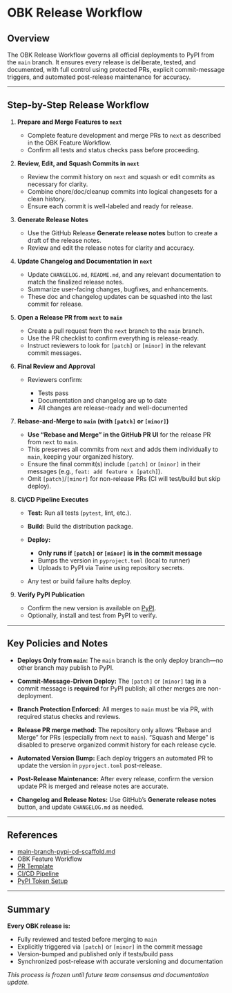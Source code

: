 # OBK Release Workflow

## Overview

The OBK Release Workflow governs all official deployments to PyPI from the `main` branch.
It ensures every release is deliberate, tested, and documented, with full control using protected PRs, explicit commit-message triggers, and automated post-release maintenance for accuracy.

---

## Step-by-Step Release Workflow

1. **Prepare and Merge Features to `next`**

   * Complete feature development and merge PRs to `next` as described in the OBK Feature Workflow.
   * Confirm all tests and status checks pass before proceeding.

2. **Review, Edit, and Squash Commits in `next`**

   * Review the commit history on `next` and squash or edit commits as necessary for clarity.
   * Combine chore/doc/cleanup commits into logical changesets for a clean history.
   * Ensure each commit is well-labeled and ready for release.

3. **Generate Release Notes**

   * Use the GitHub Release **Generate release notes** button to create a draft of the release notes.
   * Review and edit the release notes for clarity and accuracy.

4. **Update Changelog and Documentation in `next`**

   * Update `CHANGELOG.md`, `README.md`, and any relevant documentation to match the finalized release notes.
   * Summarize user-facing changes, bugfixes, and enhancements.
   * These doc and changelog updates can be squashed into the last commit for release.

5. **Open a Release PR from `next` to `main`**

   * Create a pull request from the `next` branch to the `main` branch.
   * Use the PR checklist to confirm everything is release-ready.
   * Instruct reviewers to look for `[patch]` or `[minor]` in the relevant commit messages.

6. **Final Review and Approval**

   * Reviewers confirm:

     * Tests pass
     * Documentation and changelog are up to date
     * All changes are release-ready and well-documented

7. **Rebase-and-Merge to `main` (with `[patch]` or `[minor]`)**

   * **Use “Rebase and Merge” in the GitHub PR UI** for the release PR from `next` to `main`.
   * This preserves all commits from `next` and adds them individually to `main`, keeping your organized history.
   * Ensure the final commit(s) include `[patch]` or `[minor]` in their messages (e.g., `feat: add feature x [patch]`).
   * Omit `[patch]`/`[minor]` for non-release PRs (CI will test/build but skip deploy).

8. **CI/CD Pipeline Executes**

   * **Test:** Run all tests (`pytest`, lint, etc.).
   * **Build:** Build the distribution package.
   * **Deploy:**

     * **Only runs if `[patch]` or `[minor]` is in the commit message**
     * Bumps the version in `pyproject.toml` (local to runner)
     * Uploads to PyPI via Twine using repository secrets.
   * Any test or build failure halts deploy.

9. **Verify PyPI Publication**

   * Confirm the new version is available on [PyPI](https://pypi.org/).
   * Optionally, install and test from PyPI to verify.

---

## Key Policies and Notes

* **Deploys Only from `main`:**
  The `main` branch is the only deploy branch—no other branch may publish to PyPI.

* **Commit-Message-Driven Deploy:**
  The `[patch]` or `[minor]` tag in a commit message is **required** for PyPI publish; all other merges are non-deployment.

* **Branch Protection Enforced:**
  All merges to `main` must be via PR, with required status checks and reviews.

* **Release PR merge method:**
  The repository only allows “Rebase and Merge” for PRs (especially from `next` to `main`). “Squash and Merge” is disabled to preserve organized commit history for each release cycle.

* **Automated Version Bump:**
  Each deploy triggers an automated PR to update the version in `pyproject.toml` post-release.

* **Post-Release Maintenance:**
  After every release, confirm the version update PR is merged and release notes are accurate.

* **Changelog and Release Notes:**
  Use GitHub’s **Generate release notes** button, and update `CHANGELOG.md` as needed.

---

## References

* [main-branch-pypi-cd-scaffold.md](main-branch-pypi-cd-scaffold.md)
* OBK Feature Workflow
* [PR Template](.github/pull_request_template.md)
* [CI/CD Pipeline](.github/workflows/ci-cd.yml)
* [PyPI Token Setup](https://pypi.org/help/#apitoken)

---

## Summary

**Every OBK release is:**

* Fully reviewed and tested before merging to `main`
* Explicitly triggered via `[patch]` or `[minor]` in the commit message
* Version-bumped and published only if tests/build pass
* Synchronized post-release with accurate versioning and documentation

*This process is frozen until future team consensus and documentation update.*
